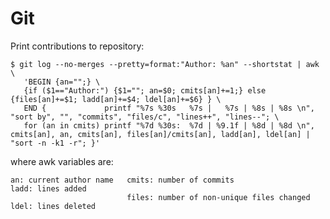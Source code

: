 Git
===

Print contributions to repository:

    $ git log --no-merges --pretty=format:"Author: %an" --shortstat | awk \
       'BEGIN {an="";} \
       {if ($1=="Author:") {$1=""; an=$0; cmits[an]+=1;} else {files[an]+=$1; ladd[an]+=$4; ldel[an]+=$6} } \
       END {             printf "%7s %30s   %7s |   %7s | %8s | %8s \n", "sort by", "", "commits", "files/c", "lines++", "lines--"; \
       for (an in cmits) printf "%7d %30s:  %7d | %9.1f | %8d | %8d \n", cmits[an], an, cmits[an], files[an]/cmits[an], ladd[an], ldel[an] | "sort -n -k1 -r"; }'

where awk variables are:

    an: current author name   cmits: number of commits                    ladd: lines added
                              files: number of non-unique files changed   ldel: lines deleted
